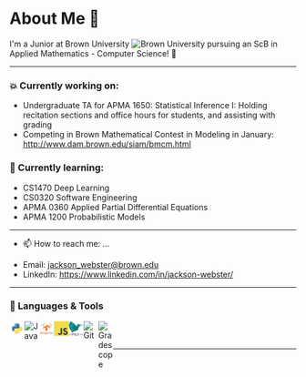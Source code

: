 
# About Me 🤚
I'm a Junior at Brown University <img alt="Brown University" width="14px" src="https://upload.wikimedia.org/wikipedia/en/thumb/3/31/Brown_University_coat_of_arms.svg/1200px-Brown_University_coat_of_arms.svg.png" /> pursuing an ScB in Applied Mathematics - Computer Science! 🐸 

---

### 💥 Currently working on:
* Undergraduate TA for APMA 1650: Statistical Inference I: Holding recitation sections and office hours for students, and assisting with grading
* Competing in Brown Mathematical Contest in Modeling in January: http://www.dam.brown.edu/siam/bmcm.html

### 🐬 Currently learning:
* CS1470 Deep Learning 
* CS0320 Software Engineering 
* APMA 0360 Applied Partial Differential Equations 
* APMA 1200 Probabilistic Models

---
- 📫 How to reach me: ...
* Email: jackson_webster@brown.edu
* LinkedIn: https://www.linkedin.com/in/jackson-webster/

---
### 🥐 Languages & Tools
[<img align="left" alt="Python" width="26px" src="https://raw.githubusercontent.com/github/explore/80688e429a7d4ef2fca1e82350fe8e3517d3494d/topics/python/python.png" />](https://www.python.org/ "Python")
[<img align="left" alt="Java" width="26px" src="https://upload.wikimedia.org/wikipedia/en/thumb/3/30/Java_programming_language_logo.svg/1200px-Java_programming_language_logo.svg.png" />](https://www.java.com/en/ "Java")
[<img align="left" alt="Tensorflow" width="26px" src="https://raw.githubusercontent.com/github/explore/80688e429a7d4ef2fca1e82350fe8e3517d3494d/topics/tensorflow/tensorflow.png" />](https://www.tensorflow.org/ "Tensorflow")
[<img align="left" alt="JavaScript" width="26px" src="https://raw.githubusercontent.com/github/explore/80688e429a7d4ef2fca1e82350fe8e3517d3494d/topics/javascript/javascript.png" />](https://www.javascript.com/ "JavaScript")
[<img align="left" alt="LaTeX" width="26px" src="https://raw.githubusercontent.com/github/explore/80688e429a7d4ef2fca1e82350fe8e3517d3494d/topics/latex/latex.png" />](https://www.latex-project.org/ "LaTeX")
[<img align="left" alt="Git" width="26px" src="https://git-scm.com/images/logos/downloads/Git-Icon-1788C.png" />](https://git-scm.com/ "Git")
[<img align="left" alt="Gradescope" width="26px" src="https://cdn-images-1.medium.com/max/1200/1*3y0JWV7cQoQdJgVlvriAOw.png" />](https://www.gradescope.com/ "Gradescope")
</br></br>

---

<!--
**jackwebster/jackwebster** is a ✨ _special_ ✨ repository because its `README.md` (this file) appears on your GitHub profile.

Here are some ideas to get you started:


- 💬 Ask me about ...
- 📫 How to reach me: ...
- 😄 Pronouns: ...
- ⚡ Fun fact: ...
-->
